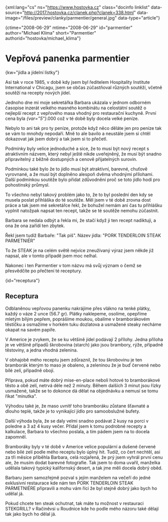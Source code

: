 
{xml:lang="cs" ns="https://www.hostovka.cz" class="docinfo linklist" data-source="http://2017.hostovka.cz/clanek.php?clanek=338.html" data-image="/files/preview/clanky/parmentier/general.jpg" data-type="article"}

{ctime="2008-06-29" mtime="2008-06-29" id="parmentier" author="Michael Klíma" short="Parmentier" authorid="hostovka/michael_klima"}

# Vepřová panenka parmentier

<!-- generated attribute kw by user_udpatekw.sh on 2020-04-21, do not edit -->

{kw="jídla a jídelní lístky"}

Asi tak v roce 1985, v době kdy jsem byl ředitelem Hospitality Institute International v Chicagu, jsem se občas zúčastňoval různých soutěží, včetně soutěží na recepty nových jídel.

Jednoho dne mi moje sekretářka Barbara ukázala v jednom odborném časopise inzerát velkého masného kombinátu na celostátní soutěž o nejlepší recept z vepřového masa vhodný pro restaurační kuchyně. První cena byla  _{var="5"}_.000 což v té době byly docela velké peníze.

Nebylo to ani tak pro ty peníze, protože když něco děláte jen pro peníze tak se vám to mnohdy nepodaří. Mně to ale bavilo a neustále jsem si chtěl dokazovat jak jsem dobrý a tak jsem si to přečetl.

Podmínky byly velice jednoduché a sice, že to musí být nový recept s atraktivním názvem, který nebyl ještě nikde uveřejněný, že musí být snadno připravitelný z běžně dostupných a cenově přijatelných surovin.

Podmínkou také bylo že to jídlo musí být atraktivní, barevné, chuťově vyrovnané, a že musí být doplněno alespoň dvěma vhodnými přílohami. Další podmínkou soutěže bylo přidat zdůvodnění proč se toto jídlo hodí pro pohostinský průmysl.

To všechno nebyl takový problém jako to, že to byl poslední den kdy se musela poslat přihláška do té soutěže. Měl jsem v té době zrovna dost práce a tak jsem mé sekretářce řekl, že bohužel nemám ani čas tu přihlášku vyplnit natožpak napsat ten recept, takže se té soutěže nemohu zúčastnit.

Barbara se nedala odbýt a řekla mi, že stačí když ji ten recept nadiktuji, a ona že ona zařídí ten zbytek.

Řekl jsem tudíž Barbaře: "Tak piš". Název jídla: "PORK TENDERLOIN STEAK PARMETNIÉR"

To že STEAK je na celém světě nejvíce zneužívaný výraz jsem někde již napsal, ale v tomto případě jsem moc nelhal.

Nakonec i ten Parmentier v tom názvu má svůj význam o čemž se přesvědčíte po přečtení té receptury.

{id="receptura"}

## Receptura

Odblaněnou vepřovou panenku nakrájíme přes vlákno na tenké plátky, každý o váze 2 unce (56.7 gr). Plátky naklepeme, osolíme, opepříme mletým bílým pepřem, poprášíme moukou, obalíme v bramborákovém těstíčku a osmažíme v horkém tuku dozlatova a usmažené steaky necháme okapat na savém papíře.

V Americe je zvykem, že se ku většině jídel podávají 2 přílohy. Jedna příloha je ve většině případů škrobovina (starch) jako jsou brambory, rýže, případně těstoviny, a jedna vhodná zelenina.

V obhajobě mého receptu jsem zdůraznil, že tou škrobovinu je ten bramborák kterým to maso je obaleno, a zeleninou že je buď červené nebo bílé zelí, případně obojí.

Příprava, pokud máte dobrý mise-en-place neboli hotové to bramborákové těsto a obě zelí, netrvá déle než 2 minuty. Během dalších 3 minut jsou řízky usmažené, takže se to dokonce dá dělat na objednávku a nemusí se tomu říkat "minutka".

Výhodou také je, že maso uvnitř toho bramboráku zůstane šťavnaté a dlouho teplé, takže je to vynikající jídlo pro samoobslužné bufety.

Další výhoda byla, že se daly velmi snadno podávat 2 kusy na porci v poledne a 3 až 4 kusy večer. Přidal jsem k tomu podrobné recepty a kalkulace, Barbara to všechno poslala, a tím pádem jsem na to docela zapomněl.

Bramboráky byly v té době v Americe velice populární a dušené červené nebo bílé zelí podle mého receptu bylo úplný hit. Tudíž, co čert nechtěl, asi za tři měsíce přiběhla Barbara, celá rozjařená, že prý jsem vyhrál první cenu ale, že musím dodat barevné fotografie. Tak jsem to doma uvařil, manželka udělala takový typický kalifornský desert, a tak jme měli docela dobrý oběd.

Barbaru jsem samozřejmě pozval s jejím manželem na večeří do jedné exklusivní restaurace kde nám ten PORK TENDERLOIN STEAK PARMETNIÉRE připravili a mohu vám říci že byl stejně dobrý jako bych ho udělal já.

Pokud chcete ten steak ochutnat, tak máte tu možnost v restauraci STEKGRILL? v Račiněvsi u Roudnice kde ho podle mého názoru také dělají tak jako bych ho dělal já.

